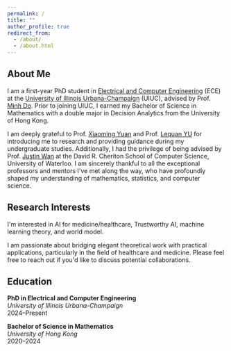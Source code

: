 ```yaml
---
permalink: /
title: ""
author_profile: true
redirect_from: 
  - /about/
  - /about.html
---
```


## About Me

I am a first-year PhD student in [Electrical and Computer Engineering](https://ece.illinois.edu/) (ECE) at the [University of Illinois Urbana-Champaign](https://illinois.edu/) (UIUC), advised by Prof. [Minh Do](https://ece.illinois.edu/about/directory/faculty/minhdo). Prior to joining UIUC, I earned my Bachelor of Science in Mathematics with a double major in Decision Analytics from the University of Hong Kong. 

I am deeply grateful to Prof. [Xiaoming Yuan](https://scholar.google.com/citations?user=NleHkdYAAAAJ&hl=en) and Prof. [Lequan YU](https://yulequan.github.io/) for introducing me to research and providing guidance during my undergraduate studies. Additionally, I had the privilege of being advised by Prof. [Justin Wan](https://cs.uwaterloo.ca/~jwlwan/) at the David R. Cheriton School of Computer Science, University of Waterloo. I am sincerely thankful to all the exceptional professors and mentors I've met along the way, who have profoundly shaped my understanding of mathematics, statistics, and computer science.

## Research Interests
I'm interested in AI for medicine/healthcare, Trustworthy AI, machine learning theory, and world model.

I am passionate about bridging elegant theoretical work with practical applications, particularly in the field of healthcare and medicine. Please feel free to reach out if you'd like to discuss potential collaborations.

## Education

**PhD in Electrical and Computer Engineering**  
*University of Illinois Urbana-Champaign*  
2024–Present

**Bachelor of Science in Mathematics**  
*University of Hong Kong*  
2020–2024

<script type='text/javascript' id='clustrmaps' src='//cdn.clustrmaps.com/map_v2.js?cl=a8a8a8&w=300&t=n&d=ugvqy_w9w1umgCZT00NCMtJwl-Nv0Qb6iBh3N9zf0rI&co=ffffff&cmo=a2d9fe&cmn=d0a3f4&ct=808080'></script>

